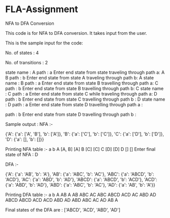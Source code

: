 # FLA-Assignment
NFA to DFA Conversion 

This code is for NFA to DFA conversion.
It takes input from the user.

This is the sample input for the code:

No. of states : 4

No. of transitions : 2

state name : A
path : a
Enter end state from state traveling through path a:
A B
path : b
Enter end state from state A traveling through path b:
A
state name : B
path : a
Enter end state from state B travelling through path a:
C
path : b
Enter end state from state B travelling through path b:
C
state name : C
path : a
Enter end state from state C while traveling through path a:
D
path : b
Enter end state from state C travelling through path b : 
D
state name : D
path : a
Enter end state from state D travelling through path a : 

path : b
Enter end state from state D travelling through path b : 

Sample output : 
NFA :- 

{'A': {'a': ['A', 'B'], 'b': ['A']}, 'B': {'a': ['C'], 'b': ['C']}, 'C': {'a': ['D'], 'b': ['D']}, 'D': {'a': [], 'b': []}}

Printing NFA table :- 
        a    b
A  [A, B]  [A]
B     [C]  [C]
C     [D]  [D]
D      []   []
Enter final state of NFA : 
D

DFA :- 

{'A': {'a': 'AB', 'b': 'A'}, 'AB': {'a': 'ABC', 'b': 'AC'}, 'ABC': {'a': 'ABCD', 'b': 'ACD'}, 'AC': {'a': 'ABD', 'b': 'AD'}, 'ABCD': {'a': 'ABCD', 'b': 'ACD'}, 'ACD': {'a': 'ABD', 'b': 'AD'}, 'ABD': {'a': 'ABC', 'b': 'AC'}, 'AD': {'a': 'AB', 'b': 'A'}}

Printing DFA table :- 
         a    b
A       AB    A
AB     ABC   AC
ABC   ABCD  ACD
AC     ABD   AD
ABCD  ABCD  ACD
ACD    ABD   AD
ABD    ABC   AC
AD      AB    A

Final states of the DFA are :  ['ABCD', 'ACD', 'ABD', 'AD']
